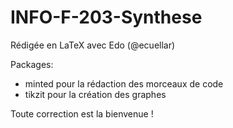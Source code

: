 # INFO-F-203-Synthese
Rédigée en LaTeX avec Edo (@ecuellar)

Packages:
- minted pour la rédaction des morceaux de code
- tikzit pour la création des graphes

Toute correction est la bienvenue !

